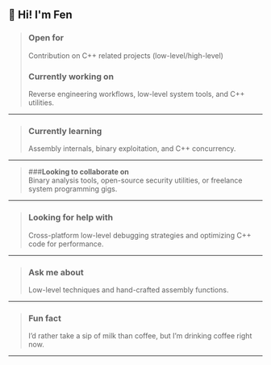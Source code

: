 
<!--
**stefen-lowcode/stefen-lowcode** is a ✨ _special_ ✨ repository because its `README.md` (this file) appears on your GitHub profile.

Here are some ideas to get you started:

- 🔭 I’m currently working on ...
- 🌱 I’m currently learning ...
- 👯 I’m looking to collaborate on ...
- 🤔 I’m looking for help with ...
- 💬 Ask me about ...
- 📫 How to reach me: ...
- 😄 Pronouns: ...
- ⚡ Fun fact: ...

--> 

## 👋 Hi! I'm Fen
> ### **Open for**
> Contribution on C++ related projects (low-level/high-level)
> ### **Currently working on**
> Reverse engineering workflows, low-level system tools, and C++ utilities.
***
> ### **Currently learning**  
> Assembly internals, binary exploitation, and C++ concurrency.
***
> ###**Looking to collaborate on**  
> Binary analysis tools, open-source security utilities, or freelance system programming gigs.
***
> ### **Looking for help with**  
> Cross-platform low-level debugging strategies and optimizing C++ code for performance.
***
> ### **Ask me about**  
> Low-level techniques and hand-crafted assembly functions.
***
> ### **Fun fact**  
> I’d rather take a sip of milk than coffee, but I’m drinking coffee right now.
***
